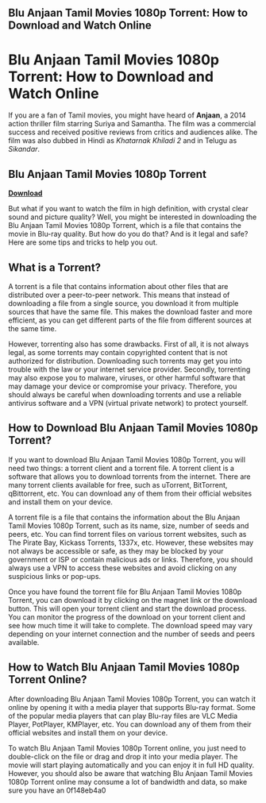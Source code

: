 ## Blu Anjaan Tamil Movies 1080p Torrent: How to Download and Watch Online

  
# Blu Anjaan Tamil Movies 1080p Torrent: How to Download and Watch Online
 
If you are a fan of Tamil movies, you might have heard of **Anjaan**, a 2014 action thriller film starring Suriya and Samantha. The film was a commercial success and received positive reviews from critics and audiences alike. The film was also dubbed in Hindi as *Khatarnak Khiladi 2* and in Telugu as *Sikandar*.
 
## Blu Anjaan Tamil Movies 1080p Torrent


[**Download**](https://www.google.com/url?q=https%3A%2F%2Furloso.com%2F2tKQsP&sa=D&sntz=1&usg=AOvVaw190ZYZpFj8QKfitVWnOtog)

 
But what if you want to watch the film in high definition, with crystal clear sound and picture quality? Well, you might be interested in downloading the Blu Anjaan Tamil Movies 1080p Torrent, which is a file that contains the movie in Blu-ray quality. But how do you do that? And is it legal and safe? Here are some tips and tricks to help you out.
 
## What is a Torrent?
 
A torrent is a file that contains information about other files that are distributed over a peer-to-peer network. This means that instead of downloading a file from a single source, you download it from multiple sources that have the same file. This makes the download faster and more efficient, as you can get different parts of the file from different sources at the same time.
 
However, torrenting also has some drawbacks. First of all, it is not always legal, as some torrents may contain copyrighted content that is not authorized for distribution. Downloading such torrents may get you into trouble with the law or your internet service provider. Secondly, torrenting may also expose you to malware, viruses, or other harmful software that may damage your device or compromise your privacy. Therefore, you should always be careful when downloading torrents and use a reliable antivirus software and a VPN (virtual private network) to protect yourself.
 
## How to Download Blu Anjaan Tamil Movies 1080p Torrent?
 
If you want to download Blu Anjaan Tamil Movies 1080p Torrent, you will need two things: a torrent client and a torrent file. A torrent client is a software that allows you to download torrents from the internet. There are many torrent clients available for free, such as uTorrent, BitTorrent, qBittorrent, etc. You can download any of them from their official websites and install them on your device.
 
A torrent file is a file that contains the information about the Blu Anjaan Tamil Movies 1080p Torrent, such as its name, size, number of seeds and peers, etc. You can find torrent files on various torrent websites, such as The Pirate Bay, Kickass Torrents, 1337x, etc. However, these websites may not always be accessible or safe, as they may be blocked by your government or ISP or contain malicious ads or links. Therefore, you should always use a VPN to access these websites and avoid clicking on any suspicious links or pop-ups.
 
Once you have found the torrent file for Blu Anjaan Tamil Movies 1080p Torrent, you can download it by clicking on the magnet link or the download button. This will open your torrent client and start the download process. You can monitor the progress of the download on your torrent client and see how much time it will take to complete. The download speed may vary depending on your internet connection and the number of seeds and peers available.
 
## How to Watch Blu Anjaan Tamil Movies 1080p Torrent Online?
 
After downloading Blu Anjaan Tamil Movies 1080p Torrent, you can watch it online by opening it with a media player that supports Blu-ray format. Some of the popular media players that can play Blu-ray files are VLC Media Player, PotPlayer, KMPlayer, etc. You can download any of them from their official websites and install them on your device.
 
To watch Blu Anjaan Tamil Movies 1080p Torrent online, you just need to double-click on the file or drag and drop it into your media player. The movie will start playing automatically and you can enjoy it in full HD quality. However, you should also be aware that watching Blu Anjaan Tamil Movies 1080p Torrent online may consume a lot of bandwidth and data, so make sure you have an
 0f148eb4a0
